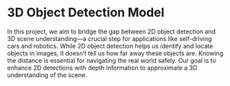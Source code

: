 # 3D Object Detection Model
In this project, we aim to bridge the gap between 2D object detection and 3D scene understanding—a crucial step for applications like self-driving cars and robotics. While 2D object detection helps us identify and locate objects in images, it doesn’t tell us how far away these objects are. Knowing the distance is essential for navigating the real world safely. Our goal is to enhance 2D detections with depth information to approximate a 3D understanding of the scene.

